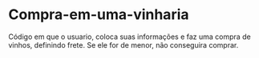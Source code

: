 # Compra-em-uma-vinharia
Código em que o usuario, coloca suas informações e faz uma compra de vinhos, definindo frete. Se ele for de menor, não conseguira comprar.
